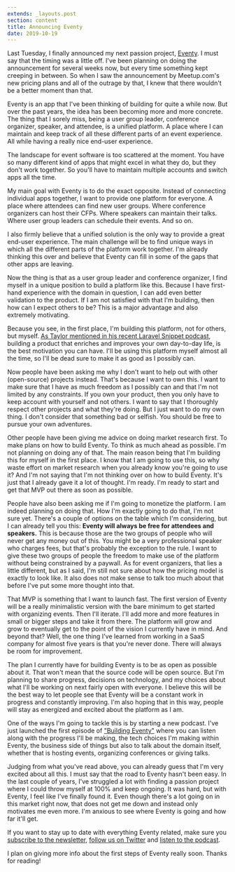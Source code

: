 ```yaml
---
extends: _layouts.post
section: content
title: Announcing Eventy
date: 2019-10-19
---
```

Last Tuesday, I finally announced my next passion project, [Eventy](https://eventy.io). I must say that the timing was a little off. I've been planning on doing the announcement for several weeks now, but every time something kept creeping in between. So when I saw the announcement by Meetup.com's new pricing plans and all of the outrage by that, I knew that there wouldn't be a better moment than that.

Eventy is an app that I've been thinking of building for quite a while now. But over the past years, the idea has been becoming more and more concrete. The thing that I sorely miss, being a user group leader, conference organizer, speaker, and attendee, is a unified platform. A place where I can maintain and keep track of all these different parts of an event experience. All while having a really nice end-user experience.

The landscape for event software is too scattered at the moment. You have so many different kind of apps that might excel in what they do, but they don't work together. So you'll have to maintain multiple accounts and switch apps all the time. 

My main goal with Eventy is to do the exact opposite. Instead of connecting individual apps together, I want to provide one platform for everyone. A place where attendees can find new user groups. Where conference organizers can host their CFPs. Where speakers can maintain their talks. Where user group leaders can schedule their events. And so on.

I also firmly believe that a unified solution is the only way to provide a great end-user experience. The main challenge will be to find unique ways in which all the different parts of the platform work together. I'm already thinking this over and believe that Eventy can fill in some of the gaps that other apps are leaving.

Now the thing is that as a user group leader and conference organizer, I find myself in a unique position to build a platform like this. Because I have first-hand experience with the domain in question, I can add even better validation to the product. If I am not satisfied with that I'm building, then how can I expect others to be? This is a major advantage and also extremely motivating.

Because you see, in the first place, I'm building this platform, not for others, but myself. [As Taylor mentioned in his recent Laravel Snippet podcast](https://blog.laravel.com/laravel-snippet-15), building a product that enriches and improves your own day-to-day life, is the best motivation you can have. I'll be using this platform myself almost all the time, so I'll be dead sure to make it as good as I possibly can. 

Now people have been asking me why I don't want to help out with other (open-source) projects instead. That's because I want to own this. I want to make sure that I have as much freedom as I possibly can and that I'm not limited by any constraints. If you own your product, then you only have to keep account with yourself and not others. I want to say that I thoroughly respect other projects and what they're doing. But I just want to do my own thing. I don't consider that something bad or selfish. You should be free to pursue your own adventures. 

Other people have been giving me advice on doing market research first. To make plans on how to build Eventy. To think as much ahead as possible. I'm not planning on doing any of that. The main reason being that I'm building this for myself in the first place. I know that I am going to use this, so why waste effort on market research when you already know you're going to use it? And I'm not saying that I'm not thinking over on how to build Eventy. It's just that I already gave it a lot of thought. I'm ready. I'm ready to start and get that MVP out there as soon as possible.

People have also been asking me if I'm going to monetize the platform. I am indeed planning on doing that. How I'm exactly going to do that, I'm not sure yet. There's a couple of options on the table which I'm considering, but I can already tell you this: **Eventy will always be free for attendees and speakers.** This is because those are the two groups of people who will never get any money out of this. You might be a very professional speaker who charges fees, but that's probably the exception to the rule. I want to give these two groups of people the freedom to make use of the platform without being constrained by a paywall. As for event organizers, that lies a little different, but as I said, I'm still not sure about how the pricing model is exactly to look like. It also does not make sense to talk too much about that before I've put some more thought into that.

That MVP is something that I want to launch fast. The first version of Eventy will be a really minimalistic version with the bare minimum to get started with organizing events. Then I'll iterate. I'll add more and more features in small or bigger steps and take it from there. The platform will grow and grow to eventually get to the point of the vision I currently have in mind. And beyond that? Well, the one thing I've learned from working in a SaaS company for almost five years is that you're never done. There will always be room for improvement. 

The plan I currently have for building Eventy is to be as open as possible about it. That won't mean that the source code will be open source. But I'm planning to share progress, decisions on technology, and my choices about what I'll be working on next fairly open with everyone. I believe this will be the best way to let people see that Eventy will be a constant work in progress and constantly improving. I'm also hoping that in this way, people will stay as energized and excited about the platform as I am.

One of the ways I'm going to tackle this is by starting a new podcast. I've just launched the first episode of ["Building Eventy"](https://building.eventy.io) where you can listen along with the progress I'll be making, the tech choices I'm making within Eventy, the business side of things but also to talk about the domain itself, whether that is hosting events, organizing conferences or giving talks. 

Judging from what you've read above, you can already guess that I'm very excited about all this. I must say that the road to Eventy hasn't been easy. In the last couple of years, I've struggled a lot with finding a passion project where I could throw myself at 100% and keep ongoing. It was hard, but with Eventy, I feel like I've finally found it. Even though there's a lot going on in this market right now, that does not get me down and instead only motivates me even more. I'm anxious to see where Eventy is going and how far it'll get. 

If you want to stay up to date with everything Eventy related, make sure you [subscribe to the newsletter](https://eventy.io), [follow us on Twitter](https://twitter.com/eventyio) and [listen to the podcast](https://building.eventy.io).

I plan on giving more info about the first steps of Eventy really soon. Thanks for reading!
